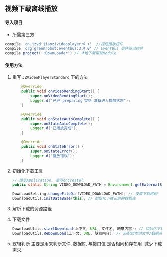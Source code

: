 ## 视频下载离线播放

#### 导入项目

- 所需第三方

```groovy
compile 'cn.jzvd:jiaozivideoplayer:6.+'  //视频播放控件
compile 'org.greenrobot:eventbus:3.0.0' // EventBus 事件驱动控件
compile project(':DownLoader') // 本地下载帮助module
```

#### 使用方法

1. 重写  `JZVideoPlayerStandard` 下的方法

   ```java
       @Override
       public void onVideoRendingStart() {
           super.onVideoRendingStart();
           Logger.d("已经 preparing 完毕 准备进入播放状态");
       }

       @Override
       public void onStateAutoComplete() {
           super.onStateAutoComplete();
           Logger.d("已播放完成");
       }

       @Override
       public void onStateError() {
           super.onStateError();
           Logger.d("播放错误");
       }
   ```



2. 初始化下载工具

   ```java
   // 继承Application, 重写onCreate()
   public static String VIDEO_DOWNLOAD_PATH = Environment.getExternalStorageDirectory() + "/" + Environment.DIRECTORY_DOWNLOADS + "/video"; // 定位到 Download->Video 文件夹下

   DownLoadSetting.changeFileDir(VIDEO_DOWNLOAD_PATH); // 设置下载路径
   DownloadUtils.initDataBase(this); // 初始化下载记录的数据库

   ```



3. 解析下载的资源路径



4. 下载文件

   ```java
   DownloadUtils.startDownload(上下文, URL, 文件名, 随意内容); // 初始化下载
   DownloadUtils.ReDownLoad(上下文, URL, 随意内容); // 匹配到本地文件/数据库与 JSON中URL不一致时重新下载
   ```



5. 逻辑判断
   主要是用来判断文件, 数据库, 与接口值 是否相同和存在用. 减少下载需求.